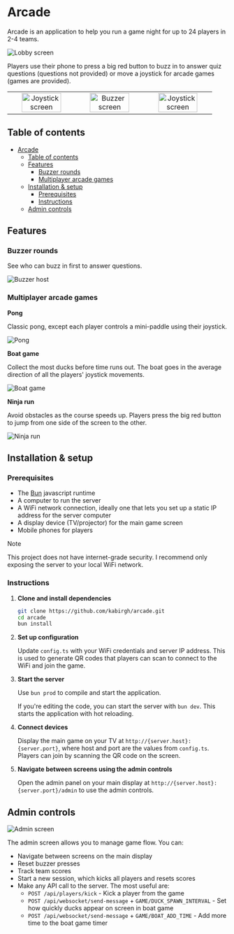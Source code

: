 # Arcade

Arcade is an application to help you run a game night for up to 24 players in 2-4 teams.

<img src="./docs/lobby.png" alt="Lobby screen">

Players use their phone to press a big red button to buzz in to answer quiz questions (questions not provided) or move a joystick for arcade games (games are provided).

<table>
  <tr>
    <td width="33%" align="center"><img src="./docs/joystick-portrait.png" alt="Joystick screen" width="80%"></td>
    <td width="33%" align="center"><img src="./docs/buzzer-portrait.png" alt="Buzzer screen" width="80%"></td>
    <td width="33%" align="center"><img src="./docs/joystick-portrait.png" alt="Joystick screen" width="80%"></td>
  </tr>
</table>

## Table of contents
- [Arcade](#arcade)
  - [Table of contents](#table-of-contents)
  - [Features](#features)
    - [Buzzer rounds](#buzzer-rounds)
    - [Multiplayer arcade games](#multiplayer-arcade-games)
  - [Installation \& setup](#installation--setup)
    - [Prerequisites](#prerequisites)
    - [Instructions](#instructions)
  - [Admin controls](#admin-controls)

## Features

### Buzzer rounds
See who can buzz in first to answer questions.

<img src="./docs/buzzer-host.png" alt="Buzzer host">

### Multiplayer arcade games

**Pong**

Classic pong, except each player controls a mini-paddle using their joystick.

<img src="./docs/pong.png" alt="Pong">

**Boat game**

Collect the most ducks before time runs out. The boat goes in the average direction of all the players' joystick movements.

<img src="./docs/boat.png" alt="Boat game">

**Ninja run**

Avoid obstacles as the course speeds up. Players press the big red button to jump from one side of the screen to the other.

<img src="./docs/ninja.png" alt="Ninja run">


## Installation & setup

### Prerequisites
- The [Bun](https://bun.sh) javascript runtime
- A computer to run the server
- A WiFi network connection, ideally one that lets you set up a static IP address for the server computer
- A display device (TV/projector) for the main game screen
- Mobile phones for players

> [!NOTE]
> This project does not have internet-grade security. I recommend only exposing the server to your local WiFi network.

### Instructions
1. **Clone and install dependencies**

   ```bash
   git clone https://github.com/kabirgh/arcade.git
   cd arcade
   bun install
   ```

1. **Set up configuration**

   Update `config.ts` with your WiFi credentials and server IP address. This is used to generate QR codes that players can scan to connect to the WiFi and join the game.

1. **Start the server**

   Use `bun prod` to compile and start the application.

   If you're editing the code, you can start the server with `bun dev`. This starts the application with hot reloading.

1. **Connect devices**

   Display the main game on your TV at `http://{server.host}:{server.port}`, where host and port are the values from `config.ts`. Players can join by scanning the QR code on the screen.

1. **Navigate between screens using the admin controls**

   Open the admin panel on your main display at `http://{server.host}:{server.port}/admin` to use the admin controls.

## Admin controls

<img src="./docs/admin.png" alt="Admin screen">

The admin screen allows you to manage game flow. You can:
- Navigate between screens on the main display
- Reset buzzer presses
- Track team scores
- Start a new session, which kicks all players and resets scores
- Make any API call to the server. The most useful are:
  - `POST /api/players/kick` - Kick a player from the game
  - `POST /api/websocket/send-message` + `GAME/DUCK_SPAWN_INTERVAL` - Set how quickly ducks appear on screen in boat game
  - `POST /api/websocket/send-message` + `GAME/BOAT_ADD_TIME` - Add more time to the boat game timer
